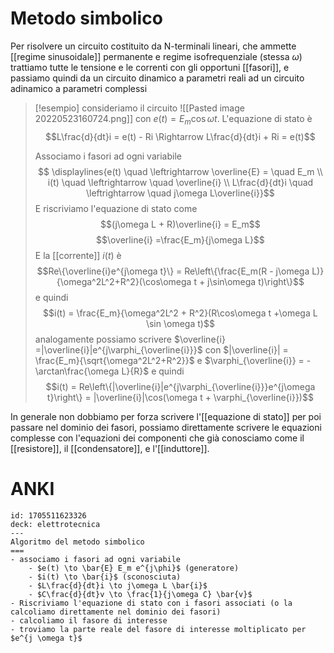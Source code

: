 # Metodo simbolico
Per risolvere un circuito costituito da N-terminali lineari, che ammette [[regime sinusoidale]] permanente e regime isofrequenziale (stessa $\omega$) trattiamo tutte le tensione e le correnti con gli opportuni [[fasori]], e passiamo quindi da un circuito dinamico a parametri reali ad un circuito adinamico a parametri complessi

>[!esempio]
>consideriamo il circuito
>![[Pasted image 20220523160724.png]]
>con $e(t)= E_m\cos\omega t$. L'equazione di stato è $$L\frac{d}{dt}i = e(t) - Ri \Rightarrow L\frac{d}{dt}i + Ri = e(t)$$
>
>Associamo i fasori ad ogni variabile
>$$
\displaylines{e(t) \quad \leftrightarrow \overline{E} = \quad E_m \\
i(t) \quad \leftrightarrow \quad \overline{i} \\
L\frac{d}{dt}i \quad \leftrightarrow \quad j\omega L\overline{i}}$$
>E riscriviamo l'equazione di stato come
>$$(j\omega L + R)\overline{i} = E_m$$
>$$\overline{i} =\frac{E_m}{j\omega L}$$
>E la [[corrente]] $i(t)$ è $$Re\{\overline{i}e^{j\omega t}\} = Re\left\{\frac{E_m(R - j\omega L)}{\omega^2L^2+R^2}(\cos\omega t + j\sin\omega t)\right\}$$
>e quindi
>$$i(t) = \frac{E_m}{\omega^2L^2 + R^2}(R\cos\omega t +\omega L \sin \omega t)$$
>analogamente possiamo scrivere $\overline{i} =|\overline{i}|e^{j\varphi_{\overline{i}}}$ con $|\overline{i}| = \frac{E_m}{\sqrt{\omega^2L^2+R^2}}$ e $\varphi_{\overline{i}} = -\arctan\frac{\omega L}{R}$
>e quindi
>$$i(t) = Re\left\{|\overline{i}|e^{j\varphi_{\overline{i}}}e^{j\omega t}\right\} = |\overline{i}|\cos(\omega t + \varphi_{\overline{i}})$$

In generale non dobbiamo per forza scrivere l'[[equazione di stato]] per poi passare nel dominio dei fasori, possiamo direttamente scrivere le equazioni complesse con l'equazioni dei componenti che già conosciamo come il [[resistore]], il [[condensatore]], e l'[[induttore]].


# ANKI

```anki
id: 1705511623326
deck: elettrotecnica
---
Algoritmo del metodo simbolico
===
- associamo i fasori ad ogni variabile
	- $e(t) \to \bar{E} E_m e^{j\phi}$ (generatore)
	- $i(t) \to \bar{i}$ (sconosciuta)
	- $L\frac{d}{dt}i \to j\omega L \bar{i}$
	- $C\frac{d}{dt}v \to \frac{1}{j\omega C} \bar{v}$
- Riscriviamo l'equazione di stato con i fasori associati (o la calcoliamo direttamente nel dominio dei fasori)
- calcoliamo il fasore di interesse
- troviamo la parte reale del fasore di interesse moltiplicato per $e^{j \omega t}$
```
